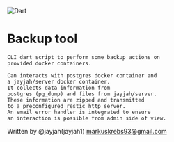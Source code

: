 ![Dart](https://img.shields.io/badge/Dart-2.10.5-green)

# Backup tool
    CLI dart script to perform some backup actions on 
    provided docker containers. 

    Can interacts with postgres docker container and
    a jayjah/server docker container. 
    It collects data information from
    postgres (pg_dump) and files from jayjah/server.
    These information are zipped and transmitted 
    to a preconfigured restic http server.
    An email error handler is integrated to ensure 
    an interaction is possible from admin side of view.


Written by @jayjah(jayjah1) <markuskrebs93@gmail.com>

